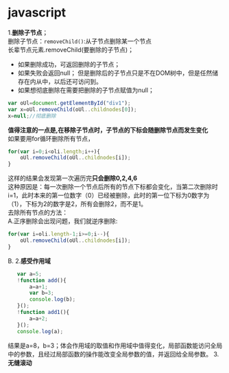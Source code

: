 # javascript
1.**删除子节点**；  
  删除子节点：`removeChild()`:从子节点删除某一个节点  
  长辈节点元素.removeChild(要删除的子节点)；  
  * 如果删除成功，可返回删除的子节点；
  * 如果失败会返回null；
  但是删除后的子节点只是不在DOM树中，但是任然储存在内从中，以后还可访问到。
  * 如果想彻底删除在需要把删除的子节点赋值为null；
  ```js
  var oUl=document.getElementById("div1");
  var x=oUl.removeChild(oUl..childnodes[0]);
  x=null;//彻底删除
  ```
**值得注意的一点是,在移除子节点时，子节点的下标会随删除节点而发生变化**  
如果要用for循环删除所有节点，
```js
for(var i=0;i<oli.length;i++){
    oUl.removeChild(oUl..childnodes[i]);
}
```
这样的结果会发现第一次遍历完**只会删除0,2,4,6**  
这种原因是：每一次删除一个节点后所有的节点下标都会变化，当第二次删除时i=1，此时本来的第一位数字（0）已经被删除，此时的第一位下标为0数字为（1），下标为2的数字是2，所有会删除2，而不是1。  
去除所有节点的方法：  
A.正序删除会出现问题，我们就逆序删除:
```js
for(var i=oli.length-1;i>=0;i--){
    oUl.removeChild(oUl..childnodes[i]);
}
```
B.
2.**感受作用域**  
 ```js
    var a=5;
    !function add(){
        a=a+1;
        var b=3;
        console.log(b);
    }();
    !function add1(){
        a=a+2;
    }();
    console.log(a);
 ```  
 结果是a=8，b=3；体会作用域的取值和作用域中值得变化，局部函数能访问全局中的参数，且经过局部函数的操作能改变全局参数的值，并返回给全局参数。
3.**无缝滚动**

